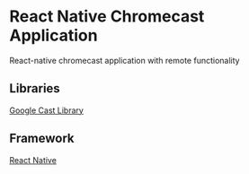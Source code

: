 # React Native Chromecast Application

React-native chromecast application with remote functionality

## Libraries
[Google Cast Library](https://www.github.com/react-native-google-cast)

## Framework
[React Native](https://www.reactnative.dev)